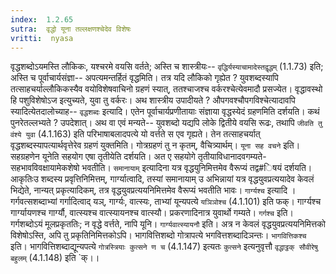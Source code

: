 ```yaml
---
index:  1.2.65
sutra:  वृद्धो यूना तल्लक्षणश्चेदेव विशेषः
vritti:  nyasa
---
```


वृद्धशब्दोऽयमस्ति लौकिकः, यश्चरमे वयसि वर्तते; अस्ति च शास्त्रीयः-- `वृद्धिर्यस्याचामादेस्तद्वृद्धम्` (1.1.73) इति; अस्ति च पूर्वाचार्यसंज्ञा-- अपत्यमन्तर्हितं वृद्धमिति। तत्र यदि लौकिको गृह्येत ? युवशब्दस्यापि तत्साहचर्याल्लौकिकस्यैव वयोविशेषवाचिनो ग्रहणं स्यात्, ततश्चाजश्च वर्करश्चेत्येवमादौ प्रसज्येत। वृद्धावस्थो हि पशुविशेषोऽज इत्युच्यते, युवा तु वर्करः। अथ शास्त्रीय उपादीयते ? औपगवश्चौपगविश्चेत्यादावपि स्यादित्येतदालोच्याह-- `वृद्धशब्दः` इत्यादि। एतेन पूर्वाचार्यप्रणीतायाः संज्ञाया वृद्धस्येदं ग्रहणमिति दर्शयति। कथं पुनरेतल्लभ्यते ? उपदेशात्। अथ वा एवं मन्यते-- युवशब्दो यद्यपि लोके द्वितीये वयसि रूढः, तथापि `जीवति तु वंश्ये युवा` (4.1.163) इति परिभाषाबलादपत्ये यो वर्त्तते स एव गृह्यते। तेन तत्साहचर्यात् वृद्धशब्दस्यापत्यार्थवृत्तेरेव ग्रहणं युक्तमिति। गोत्रग्रहणं तु न कृतम्, वैचित्र्यार्थम्। `यूना सह वचने` इति। सहग्रहणेन यूनेति सहयोग एषा तृतीयेति दर्शयति। अत ए सहयोगे तृतीयाविधानादवगम्यते- सहभावविवक्षायामेकशेषो भवतीति। `समानायाम्` इत्यादिना यत्र वृद्धयुनिमित्तमेव वैरूप्यं तद्व#िषयं दर्शयति। आकृतिःउ शब्दस्य प्रवृत्तिनिमित्तम्, गार्ग्यात्वादि, तस्यां समानायाम् उ अभिन्नायां यत्र वृद्धयुवप्रत्ययादेव केवलं भिद्येते, नान्यत् प्रकृत्यादिकम्, तत्र वृद्धयुवप्रत्ययनिमित्तमेव वैरूप्यं भवतीति भावः। `गार्ग्यश्च` इत्यादि । गर्गवत्सशब्दाभ्यां गर्गादित्वाद् यञ्, गार्ग्यः, वात्स्यः, ताभ्यां यून्यपत्ये `यञिञोश्च` (4.1.101) इति फक्। गार्ग्यश्च गार्ग्यायणश्च गार्ग्यौ, वात्स्यश्च वात्स्यायनश्च वात्स्यौ। प्रकरणादिनात्र युवार्थो गम्यते। `गर्गश्च` इति। गर्गशब्दोऽयं मूलप्रकृततिः; न वृद्धे वर्त्तते, नापि यूनि। `गार्ग्यवात्स्यायनौ` इति। अत्र न केवलं वृद्धयुवप्रत्ययनिमित्तको विशेषोऽस्ति, अपि तु प्रकृतिनिमित्तकोऽपि। भागवित्तिशब्दो गोत्रापत्ये भगवित्तशब्दादिञन्तः। `भागवित्तिकश्च` इति। भागवित्तिशब्दाद्यून्यपत्ये `गोत्रस्त्रियाः कुत्सने ण च` (4.1.147) इत्यतः `कुत्सने` इत्यनुवृत्तौ `वृद्धाट्ठक् सौवीरेषु बहुलम्` (4.1.148)
इति `क्।।

